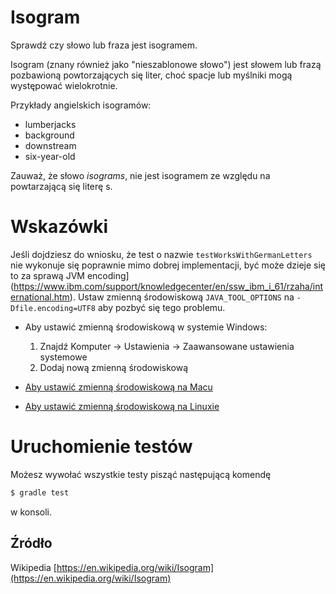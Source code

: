 # Isogram

Sprawdź czy słowo lub fraza jest isogramem.

Isogram (znany również jako "nieszablonowe słowo") jest słowem lub frazą pozbawioną powtorzających się liter, 
choć spacje lub myślniki mogą występować wielokrotnie.

Przykłady angielskich isogramów:

- lumberjacks
- background
- downstream
- six-year-old

Zauważ, że słowo *isograms*, nie jest isogramem ze względu na powtarzającą się literę s.

# Wskazówki

Jeśli dojdziesz do wniosku, że test o nazwie `testWorksWithGermanLetters` 
nie wykonuje się poprawnie mimo dobrej implementacji, być może dzieje się to za sprawą
JVM encoding](https://www.ibm.com/support/knowledgecenter/en/ssw_ibm_i_61/rzaha/international.htm). 
Ustaw zmienną środowiskową `JAVA_TOOL_OPTIONS` na `-Dfile.encoding=UTF8` aby pozbyć się tego problemu.
- Aby ustawić zmienną środowiskową w systemie Windows:
    1. Znajdź Komputer -> Ustawienia -> Zaawansowane ustawienia systemowe
    2. Dodaj nową zmienną środowiskową
    
- [Aby ustawić zmienną środowiskową na Macu](http://blog.lidalia.org.uk/2011/04/setting-default-java-file-encoding-to.html)

- [Aby ustawić zmienną środowiskową na Linuxie](https://unix.stackexchange.com/questions/151733/where-can-i-set-global-java-options)

# Uruchomienie testów

Możesz wywołać wszystkie testy pisząć następującą komendę

```sh
$ gradle test
```

w konsoli.

## Źródło

Wikipedia [https://en.wikipedia.org/wiki/Isogram](https://en.wikipedia.org/wiki/Isogram)

